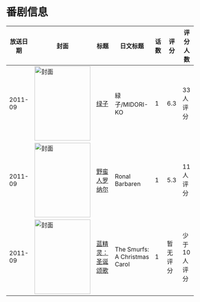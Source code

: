 # 番剧信息

|放送日期|封面|标题|日文标题|话数|评分|评分人数|
|---|---|---|---|---|---|---|
|2011-09|<img src="//lain.bgm.tv/pic/cover/c/71/83/104011_u53qr.jpg" alt="封面" style="width:150px;height:200px;object-fit:cover;">|[绿子](https://bangumi.tv/subject/104011)|緑子/MIDORI-KO|1|6.3|33人评分|
|2011-09|<img src="//lain.bgm.tv/pic/cover/c/41/b4/182885_U5Qq0.jpg" alt="封面" style="width:150px;height:200px;object-fit:cover;">|[野蛮人罗纳尔](https://bangumi.tv/subject/182885)|Ronal Barbaren|1|5.3|11人评分|
|2011-09|<img src="//lain.bgm.tv/pic/cover/c/49/20/524750_Q1Bb1.jpg" alt="封面" style="width:150px;height:200px;object-fit:cover;">|[蓝精灵：圣诞颂歌](https://bangumi.tv/subject/524750)|The Smurfs: A Christmas Carol|1|暂无评分|少于10人评分|
